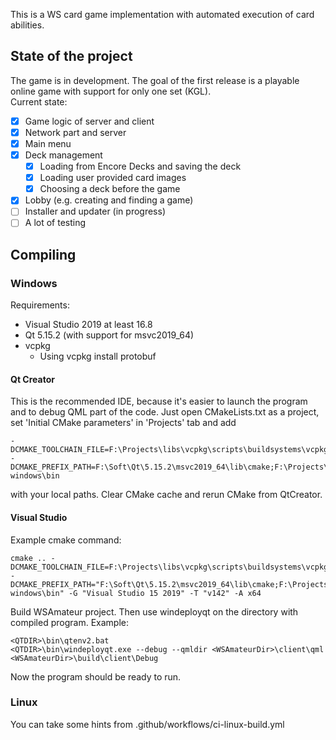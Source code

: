 This is a WS card game implementation with automated execution of card abilities.

## State of the project
The game is in development. The goal of the first release is a playable online game with support for only one set (KGL).  
Current state:
- [x] Game logic of server and client
- [x] Network part and server
- [x] Main menu
- [x] Deck management
  - [x] Loading from Encore Decks and saving the deck
  - [x] Loading user provided card images
  - [x] Choosing a deck before the game
- [x] Lobby (e.g. creating and finding a game)
- [ ] Installer and updater (in progress)
- [ ] A lot of testing

## Compiling

### Windows

Requirements: 
- Visual Studio 2019 at least 16.8
- Qt 5.15.2 (with support for msvc2019_64)
- vcpkg  
  - Using vcpkg  install protobuf

#### Qt Creator

This is the recommended IDE, because it's easier to launch the program and to debug QML part of the code. Just open CMakeLists.txt as a project, set 'Initial CMake parameters' in 'Projects' tab and add 
```
-DCMAKE_TOOLCHAIN_FILE=F:\Projects\libs\vcpkg\scripts\buildsystems\vcpkg.cmake
-DCMAKE_PREFIX_PATH=F:\Soft\Qt\5.15.2\msvc2019_64\lib\cmake;F:\Projects\libs\vcpkg\installed\x64-windows\bin
```
with your local paths. Clear CMake cache and rerun CMake from QtCreator.

#### Visual Studio

Example cmake command:
```
cmake .. -DCMAKE_TOOLCHAIN_FILE=F:\Projects\libs\vcpkg\scripts\buildsystems\vcpkg.cmake -DCMAKE_PREFIX_PATH="F:\Soft\Qt\5.15.2\msvc2019_64\lib\cmake;F:\Projects\libs\vcpkg\installed\x64-windows\bin" -G "Visual Studio 15 2019" -T "v142" -A x64
```

Build WSAmateur project. Then use windeployqt on the directory with compiled program. Example:
```
<QTDIR>\bin\qtenv2.bat
<QTDIR>\bin\windeployqt.exe --debug --qmldir <WSAmateurDir>\client\qml <WSAmateurDir>\build\client\Debug
```

Now the program should be ready to run.

### Linux

You can take some hints from .github/workflows/ci-linux-build.yml
